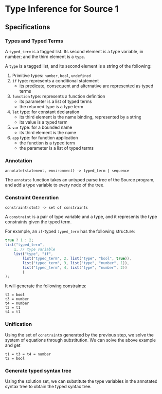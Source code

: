 Type Inference for Source 1
================================


Specifications
-----------------

### Types and Typed Terms
A `typed_term` is a tagged list. Its second element is a type variable, in number; 
and the third element is a `type`.


A `type` is a tagged list, and its second element is a string of the following:
1. Primitive types: `number`, `bool`, `undefined`
2. `if` type: represents a conditional statement
   * its predicate, consequent and alternative are represented as typed terms
3. `function` type: represents a function definition
   * its parameter is a list of typed terms
   * the returned type is a type term
4. `let` type: for constant declaration
   * its third element is the name binding, represented by a string
   * its value is a typed term
5. `var` type: for a bounded name
   * its third element is the name
6. `app` type: for function application
   * the function is a typed term
   * the parameter is a list of typed terms



### Annotation
```
annotate(statement, environment) -> typed_term | sequence
```
The `annotate` function takes an untyped parse tree of the Source program, and add 
a type variable to every node of the tree.

### Constraint Generation
```
constraint(stmt) -> set of constraints
```
A `constraint` is a pair of type variable and a type, and it represents the type 
constraints given the typed term.

For example, an `if`-typed `typed_term` has the following structure:

```js
true ? 1 : 2; 
list("typed_term",
    1, // type variable
    list("type", "if",
        list("typed_term", 2, list("type", "bool", true)),
        list("typed_term", 3, list("type", "number", 1)),
        list("typed_term", 4, list("type", "number", 2))
        )
);
```
It will generate the following constraints:
```
t2 = bool
t3 = number
t4 = number
t3 = t1
t4 = t1
```


### Unification
Using the set of `constraint`s generated by the previous step, we solve the 
system of equations through substitution. We can solve the above example and get 
```
t1 = t3 = t4 = number
t2 = bool
```

### Generate typed syntax tree
Using the solution set, we can substitute the type variables in the annotated 
syntax tree to obtain the typed syntax tree.